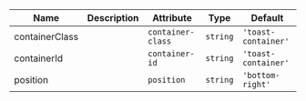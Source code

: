 | Name       | Description                   | Attribute        | Type                                      | Default             |
|------------|-------------------------------|------------------|-------------------------------------------|---------------------|
|<div className="Api__Table"> <div>containerClass</div> <div className="Api__Table Docs__Tags"></div></div>|  | `container-class` | `string` | `'toast-container'` |
|<div className="Api__Table"> <div>containerId</div> <div className="Api__Table Docs__Tags"></div></div>|  | `container-id` | `string` | `'toast-container'` |
|<div className="Api__Table"> <div>position</div> <div className="Api__Table Docs__Tags"></div></div>|  | `position` | `string` | `'bottom-right'` |
